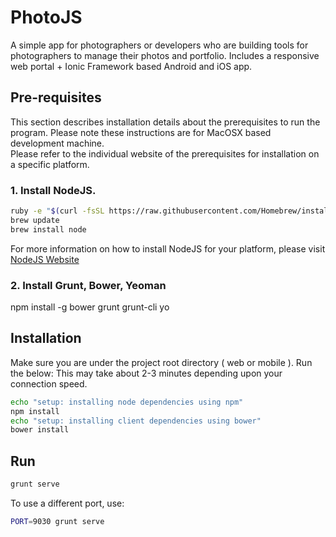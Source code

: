 # PhotoJS

A simple app for photographers or developers who are building tools for photographers to manage their photos and portfolio. Includes a responsive web portal + Ionic Framework based Android and iOS app.
  
## Pre-requisites

This section describes installation details about the prerequisites to run the program. Please note these instructions are for MacOSX based development machine.  
Please refer to the individual website of the prerequisites for installation on a specific platform. 

### 1. Install NodeJS. 
```bash
ruby -e "$(curl -fsSL https://raw.githubusercontent.com/Homebrew/install/master/install)"
brew update
brew install node
```
  
For more information on how to install NodeJS for your platform, please visit [NodeJS Website](https://nodejs.org/download/)

### 2. Install Grunt, Bower, Yeoman

npm install -g bower grunt grunt-cli yo

## Installation 

Make sure you are under the project root directory ( web or mobile ). Run the below: This may take about 2-3 minutes depending upon your connection speed.

```bash
echo "setup: installing node dependencies using npm"
npm install
echo "setup: installing client dependencies using bower"
bower install
```

## Run

```bash
grunt serve
```

To use a different port, use:
```bash
PORT=9030 grunt serve
```

